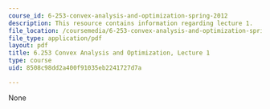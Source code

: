 ```yaml
---
course_id: 6-253-convex-analysis-and-optimization-spring-2012
description: This resource contains information regarding lecture 1.
file_location: /coursemedia/6-253-convex-analysis-and-optimization-spring-2012/8508c98dd2a400f91035eb2241727d7a_MIT6_253S12_lec01.pdf
file_type: application/pdf
layout: pdf
title: 6.253 Convex Analysis and Optimization, Lecture 1
type: course
uid: 8508c98dd2a400f91035eb2241727d7a

---
```

None